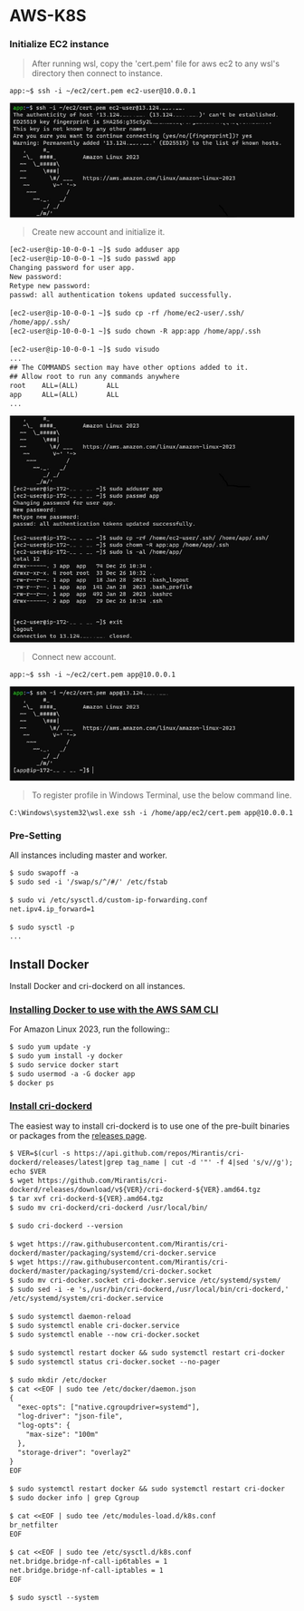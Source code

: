 # AWS-K8S

### Initialize EC2 instance
> After running wsl, copy the 'cert.pem' file for aws ec2 to any wsl's directory then connect to instance. 
```
app:~$ ssh -i ~/ec2/cert.pem ec2-user@10.0.0.1
```
![001](./images/001.jpg)

> Create new account and initialize it.
```
[ec2-user@ip-10-0-0-1 ~]$ sudo adduser app
[ec2-user@ip-10-0-0-1 ~]$ sudo passwd app
Changing password for user app.
New password:
Retype new password:
passwd: all authentication tokens updated successfully.

[ec2-user@ip-10-0-0-1 ~]$ sudo cp -rf /home/ec2-user/.ssh/ /home/app/.ssh/
[ec2-user@ip-10-0-0-1 ~]$ sudo chown -R app:app /home/app/.ssh

[ec2-user@ip-10-0-0-1 ~]$ sudo visudo
...
## The COMMANDS section may have other options added to it.
## Allow root to run any commands anywhere
root    ALL=(ALL)       ALL
app     ALL=(ALL)       ALL
...
```
![002](./images/002.jpg)

> Connect new account.
```
app:~$ ssh -i ~/ec2/cert.pem app@10.0.0.1
```
![003](./images/003.jpg)

> To register profile in Windows Terminal, use the below command line.
```
C:\Windows\system32\wsl.exe ssh -i /home/app/ec2/cert.pem app@10.0.0.1
```


### Pre-Setting
All instances including master and worker.
```
$ sudo swapoff -a
$ sudo sed -i '/swap/s/^/#/' /etc/fstab

$ sudo vi /etc/sysctl.d/custom-ip-forwarding.conf
net.ipv4.ip_forward=1

$ sudo sysctl -p
...
```

## Install Docker
Install Docker and cri-dockerd on all instances.

### [Installing Docker to use with the AWS SAM CLI](https://docs.aws.amazon.com/serverless-application-model/latest/developerguide/install-docker.html)
For Amazon Linux 2023, run the following::
```
$ sudo yum update -y
$ sudo yum install -y docker
$ sudo service docker start
$ sudo usermod -a -G docker app
$ docker ps
```

### [Install cri-dockerd](https://github.com/Mirantis/cri-dockerd)
The easiest way to install cri-dockerd is to use one of the pre-built binaries or packages from the [releases page](https://github.com/Mirantis/cri-dockerd/releases).
```
$ VER=$(curl -s https://api.github.com/repos/Mirantis/cri-dockerd/releases/latest|grep tag_name | cut -d '"' -f 4|sed 's/v//g'); echo $VER
$ wget https://github.com/Mirantis/cri-dockerd/releases/download/v${VER}/cri-dockerd-${VER}.amd64.tgz
$ tar xvf cri-dockerd-${VER}.amd64.tgz
$ sudo mv cri-dockerd/cri-dockerd /usr/local/bin/

$ sudo cri-dockerd --version

$ wget https://raw.githubusercontent.com/Mirantis/cri-dockerd/master/packaging/systemd/cri-docker.service
$ wget https://raw.githubusercontent.com/Mirantis/cri-dockerd/master/packaging/systemd/cri-docker.socket
$ sudo mv cri-docker.socket cri-docker.service /etc/systemd/system/
$ sudo sed -i -e 's,/usr/bin/cri-dockerd,/usr/local/bin/cri-dockerd,' /etc/systemd/system/cri-docker.service

$ sudo systemctl daemon-reload
$ sudo systemctl enable cri-docker.service
$ sudo systemctl enable --now cri-docker.socket

$ sudo systemctl restart docker && sudo systemctl restart cri-docker
$ sudo systemctl status cri-docker.socket --no-pager 

$ sudo mkdir /etc/docker
$ cat <<EOF | sudo tee /etc/docker/daemon.json
{
  "exec-opts": ["native.cgroupdriver=systemd"],
  "log-driver": "json-file",
  "log-opts": {
    "max-size": "100m"
  },
  "storage-driver": "overlay2"
}
EOF

$ sudo systemctl restart docker && sudo systemctl restart cri-docker
$ sudo docker info | grep Cgroup

$ cat <<EOF | sudo tee /etc/modules-load.d/k8s.conf
br_netfilter
EOF

$ cat <<EOF | sudo tee /etc/sysctl.d/k8s.conf
net.bridge.bridge-nf-call-ip6tables = 1
net.bridge.bridge-nf-call-iptables = 1
EOF

$ sudo sysctl --system
```














